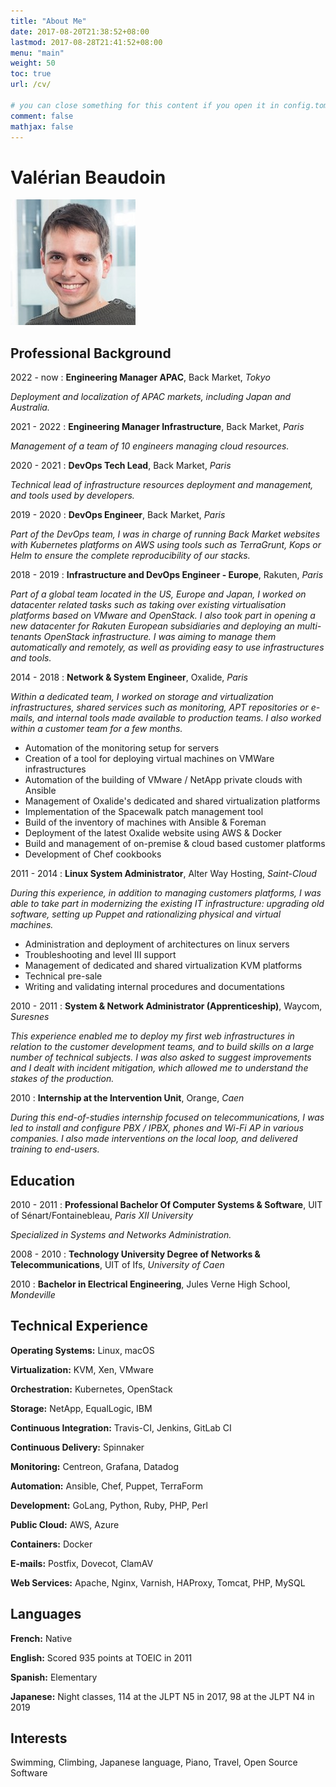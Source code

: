 ```yaml
---
title: "About Me"
date: 2017-08-20T21:38:52+08:00
lastmod: 2017-08-28T21:41:52+08:00
menu: "main"
weight: 50
toc: true
url: /cv/

# you can close something for this content if you open it in config.toml.
comment: false
mathjax: false
---
```


# Valérian Beaudoin

![VaLouille](/images/valouille.jpeg "Valérian Beaudoin")

## Professional Background

2022 - now : **Engineering Manager APAC**, Back Market, *Tokyo*

*Deployment and localization of APAC markets, including Japan and Australia.*

2021 - 2022 : **Engineering Manager Infrastructure**, Back Market, *Paris*

*Management of a team of 10 engineers managing cloud resources.*

2020 - 2021 : **DevOps Tech Lead**, Back Market, *Paris*

*Technical lead of infrastructure resources deployment and management, and tools used by developers.*

2019 - 2020 : **DevOps Engineer**, Back Market, *Paris*

*Part of the DevOps team, I was in charge of running Back Market websites with Kubernetes platforms on AWS using tools such as TerraGrunt, Kops or Helm to ensure the complete reproducibility of our stacks.*

2018 - 2019 : **Infrastructure and DevOps Engineer - Europe**, Rakuten, *Paris*

*Part of a global team located in the US, Europe and Japan, I worked on datacenter related tasks such as taking over existing virtualisation platforms based on VMware and OpenStack. I also took part in opening a new datacenter for Rakuten European subsidiaries and deploying an multi-tenants OpenStack infrastructure. I was aiming to manage them automatically and remotely, as well as providing easy to use infrastructures and tools.*

2014 - 2018 : **Network & System Engineer**, Oxalide, *Paris*

*Within a dedicated team, I worked on storage and virtualization infrastructures, shared services such as monitoring, APT repositories or e-mails, and internal tools made available to production teams. I also worked within a customer team for a few months.*

* Automation of the monitoring setup for servers
* Creation of a tool for deploying virtual machines on VMWare infrastructures
* Automation of the building of VMware / NetApp private clouds with Ansible
* Management of Oxalide's dedicated and shared virtualization platforms
* Implementation of the Spacewalk patch management tool
* Build of the inventory of machines with Ansible & Foreman
* Deployment of the latest Oxalide website using AWS & Docker
* Build and management of on-premise & cloud based customer platforms
* Development of Chef cookbooks


2011 - 2014 : **Linux System Administrator**, Alter Way Hosting, *Saint-Cloud*

*During this experience, in addition to managing customers platforms, I was able to take part in modernizing the existing IT infrastructure: upgrading old software, setting up Puppet and rationalizing physical and virtual machines.*

* Administration and deployment of architectures on linux servers
* Troubleshooting and level III support
* Management of dedicated and shared virtualization KVM platforms  
* Technical pre-sale
* Writing and validating internal procedures and documentations

2010 - 2011 : **System & Network Administrator (Apprenticeship)**, Waycom, *Suresnes*

*This experience enabled me to deploy my first web infrastructures in relation to the customer development teams, and to build skills on a large number of technical subjects. I was also asked to suggest improvements and I dealt with incident mitigation, which allowed me to understand the stakes of the production.*

2010 : **Internship at the Intervention Unit**, Orange, *Caen*

*During this end-of-studies internship focused on telecommunications, I was led to install and configure PBX / IPBX, phones and Wi-Fi AP in various companies. I also made interventions on the local loop, and delivered training to end-users.*

## Education

2010 - 2011 : **Professional Bachelor Of Computer Systems & Software**, UIT of Sénart/Fontainebleau, *Paris XII University*

*Specialized in Systems and Networks Administration.*

2008 - 2010 : **Technology University Degree of Networks & Telecommunications**, UIT of Ifs, *University of Caen*

2010 : **Bachelor in Electrical Engineering**, Jules Verne High School, *Mondeville*

## Technical Experience

**Operating Systems:**
Linux, macOS

**Virtualization:**
KVM, Xen, VMware

**Orchestration:**
Kubernetes, OpenStack

**Storage:**
NetApp, EqualLogic, IBM

**Continuous Integration:**
Travis-CI, Jenkins, GitLab CI

**Continuous Delivery:**
Spinnaker

**Monitoring:**
Centreon, Grafana, Datadog

**Automation:**
Ansible, Chef, Puppet, TerraForm

**Development:**
GoLang, Python, Ruby, PHP, Perl

**Public Cloud:**
AWS, Azure

**Containers:**
Docker

**E-mails:**
Postfix, Dovecot, ClamAV

**Web Services:**
Apache, Nginx, Varnish, HAProxy, Tomcat, PHP, MySQL

## Languages

**French:** Native

**English:** Scored 935 points at TOEIC in 2011

**Spanish:** Elementary

**Japanese:** Night classes, 114 at the JLPT N5 in 2017, 98 at the JLPT N4 in 2019

## Interests

Swimming, Climbing,
Japanese language, Piano,
Travel,
Open Source Software
